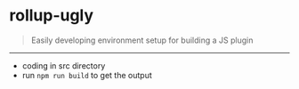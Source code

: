 # rollup-ugly
> Easily developing environment setup for building a JS plugin
------
- coding in src directory
- run `npm run build` to get the output
